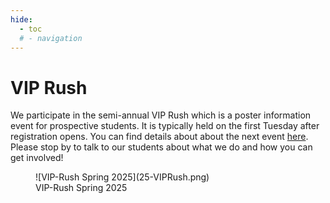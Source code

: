 ```yaml
---
hide:
  - toc
  # - navigation
---
```


# VIP Rush

We participate in the semi-annual VIP Rush which is a poster information event for prospective students.  It is typically held on the first Tuesday after registration opens. You can find details about about the next event [here](https://vip.gatech.edu/rsvp-upcoming-vip-rush). Please stop by to talk to our students about what we do and how you can get involved!

<figure markdown="span">
  ![VIP-Rush Spring 2025](25-VIPRush.png)
  <figcaption>VIP-Rush Spring 2025</figcaption>
</figure>
